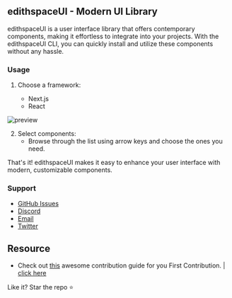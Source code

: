## edithspaceUI - Modern UI Library

edithspaceUI is a user interface library that offers contemporary components, making it effortless to integrate into your projects. With the edithspaceUI CLI, you can quickly install and utilize these components without any hassle.

### Usage

1. Choose a framework:

   - Next.js
   - React

![preview](https://i.imgur.com/xXlUTna.png)

2. Select components:
   - Browse through the list using arrow keys and choose the ones you need.

That's it! edithspaceUI makes it easy to enhance your user interface with modern, customizable components.

### Support

- [GitHub Issues](https://github.com/edithspace/ui/issues)
- [Discord](https://discord.gg/8ZrskQz4Cu)
- [Email](mailto:contact@edithspace.com)
- [Twitter](https://twitter.com/kislayy__)

## Resource

- Check out [this](https://github.com/edithspace/ui/blob/main/contributing.md) awesome contribution guide for you First Contribution. | [click here](https://github.com/firstcontributions/first-contributions)

Like it? Star the repo ⭐
